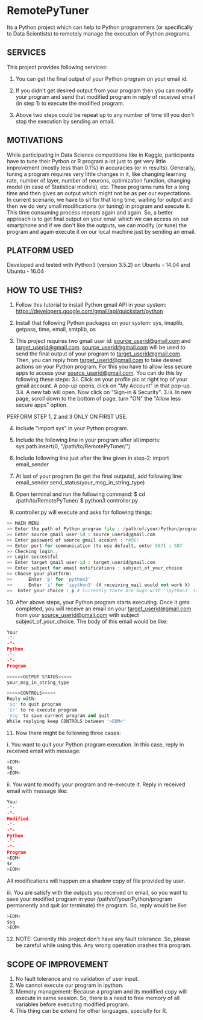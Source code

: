 # RemotePyTuner

Its a Python project which can help to Python programmers (or specifically to Data Scientists) to remotely manage the execution of Python programs.



## SERVICES

This project provides following services:

1. You can get the final output of your Python program on your email id.

2. If you didn't get desired output from your program then you can modify your program and send that modified program in reply of received email (in step 1) to execute the modified program.

3. Above two steps could be repeat up to any number of time till you don't stop the execution by sending an email.


## MOTIVATIONS

While participating in Data Science competitions like in Kaggle, participants have to tune their Python or R program a lot just to get very little improvement (mostly less than 0.1%) in accuracies (or in results). Generally, tuning a program requires very little changes in it, like changing learning rate, number of layer, number of neurons, optimization function, changing model (in case of Statistical models), etc.
These programs runs for a long time and then gives an output which might not be as per our expectations. In current scenario, we have to sit for that long time, waiting for output and then we do very small modifications (or tuning) in program and execute it. This time consuming process repeats again and again. So, a better approach is to get final output on your email which we can access on our smartphone and if we don't like the outputs, we can modify (or tune) the program and again execute it on our local machine just by sending an email.



## PLATFORM USED

Developed and tested with Python3 (version 3.5.2) on Ubuntu - 14.04 and Ubuntu - 16.04



## HOW TO USE THIS?

1. Follow this tutorial to install Python gmail API in your system: 
https://developers.google.com/gmail/api/quickstart/python

2. Install that following Python packages on your system:
sys, imaplib, getpass, time, email, smtplib, os

3. This project requires two gmail user id: source_userid@gmail.com and target_userid@gmail.com. source_userid@gmail.com will be used to send the final output of your program to target_userid@gmail.com. Then, you can reply from target_userid@gmail.com to take desired actions on your Python program. For this you have to allow less secure apps to access your source_userid@gmail.com. You can do this by following these steps:
3.i. Click on your profile pic at right top of your gmail account. A pop-up opens, click on "My Account" in that pop-up.
3.ii. A new tab will open. Now click on "Sign-in & Security". 
3.iii. In new page, scroll down to the bottom of page, turn "ON" the "Allow less secure apps" option.  

  PERFORM STEP 1, 2 and 3 ONLY ON FIRST USE.

4. Include "import sys" in your Python program.

5. Include the following line in your program after all imports:
sys.path.insert(0, "/path/to/RemotePyTuner/")

6. Include following line just after the line given in step-2:
import email_sender

7. At last of your program (to get the final outputs), add following line:
email_sender.send_status(your_msg_in_string_type)

8. Open terminal and run the following command:
$ cd /path/to/RemotePyTuner/
$ python3 controller.py

9. controller.py will execute and asks for following things:
```python
>> MAIN MENU
>> Enter the path of Python program file : /path/of/your/Python/program
>> Enter source gmail user-id : source_userid@gmail.com
>> Enter password of source gmail account : *#@$!
>> Enter port for communication (to use default, enter 587) : 587
>> Checking login..
>> Login successful
>> Enter target gmail user-id : target_userid@gmail.com
>> Enter subject for email notifications : subject_of_your_choice
>> Choose your platform:
>>		Enter 'p' for 'python3'
>>		Enter 'i' for 'ipython3' (X receiving_mail would not work X)
>> 	Enter your choice : p # Currently there are bugs with 'ipython3' so use 'python3'
```

10. After above steps, your Python program starts executing. Once it gets completed, you will receive an email on your target_userid@gmail.com from your source_userid@gmail.com with subject subject_of_your_choice. The body of this email would be like:
```python
Your
-"-
-"-
Python
-"-
-"-
Program

>>>>>>OUTPUT STATUS<<<<<
your_msg_in_string_type

>>>>>CONTROLS<<<<<
Reply with:
'$q' to quit program
'$r' to re-execute program
'$sq' to save current program and quit
While replying keep CONTROLS between '>EOM<'
```

11. Now there might be following three cases:

  i. You want to quit your Python program execution. In this case, reply in received email with message:
  ```python
  >EOM<
  $q
  >EOM<
  ```

  ii. You want to modify your program and re-execute it. Reply in received email with message like:
  ```python
  Your
  -"-
  -"-
  Modified
  -"-
  -"-
  Python
  -"-
  -"-
  Program
  >EOM<
  $r
  >EOM<
  ```

  All modifications will happen on a shadow copy of file provided by user.

  iii. You are satisfy with the outputs you received on email, so you want to save your modified program in your         /path/of/your/Python/program permanently and quit (or terminate) the program. So, reply would be like:
  ```python
  >EOM<
  $sq
  >EOM<
  ```

12. NOTE: Currently this project don't have any fault tolerance. So, please be careful while using this. Any wrong operation crashes this program. 



## SCOPE OF IMPROVEMENT

1. No fault tolerance and no validation of user input.
2. We cannot execute our program in ipython.
3. Memory management: Because a program and its modified copy will execute in same session. So, there is a need to free memory of all variables before executing modified program.
4. This thing can be extend for other languages, specially for R.
